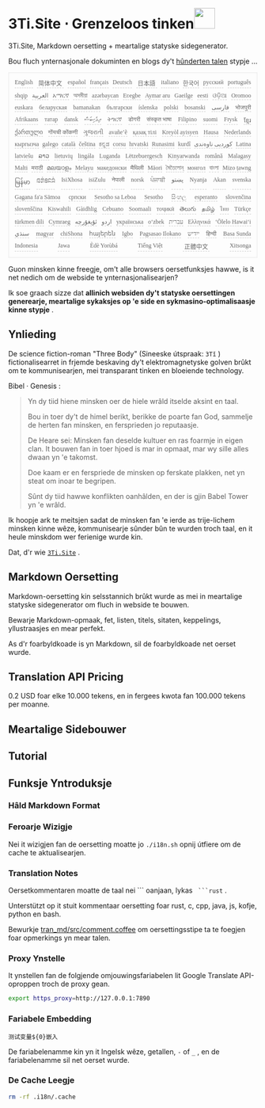 <h1 style="justify-content:space-between">3Ti.Site ⋅ Grenzeloos tinken<img src="//i-01.eu.org/3Ti/logo.svg" style="user-select:none;margin-top:-1px;width:42px"></h1>

3Ti.Site, Markdown oersetting + meartalige statyske sidegenerator.

Bou fluch ynternasjonale dokuminten en blogs dy't [hûnderten talen](https://github.com/i18n-site/node/blob/main/lang/src/index.js) stypje ...

<pre class="langli" style="display:flex;flex-wrap:wrap;background:transparent;border:1px solid #eee;font-size:12px;box-shadow:0 0 3px inset #eee;padding:12px 5px 4px 12px;justify-content:space-between;"><style>pre.langli i{font-weight:300;font-family:s;margin-right:7px;margin-bottom:8px;font-style:normal;color:#666;border-bottom:1px dashed #ccc;}</style><i>English</i><i> 简体中文 </i><i>español</i><i>français</i><i>Deutsch</i><i> 日本語 </i><i>italiano</i><i>한국어</i><i>русский</i><i>português</i><i>shqip</i><i>‫العربية‬</i><i>አማርኛ</i><i>অসমীয়া</i><i>azərbaycan</i><i>Eʋegbe</i><i>Aymar aru</i><i>Gaeilge</i><i>eesti</i><i>ଓଡ଼ିଆ</i><i>Oromoo</i><i>euskara</i><i>беларуская</i><i>bamanakan</i><i>български</i><i>íslenska</i><i>polski</i><i>bosanski</i><i>‫فارسی‬</i><i>भोजपुरी</i><i>Afrikaans</i><i>татар</i><i>dansk</i><i>‫ދިވެހިބަސް‬</i><i>ትግርኛ</i><i>डोगरी</i><i>संस्कृत भाषा</i><i>Filipino</i><i>suomi</i><i>Frysk</i><i>ខ្មែរ</i><i>ქართული</i><i>गोंयची कोंकणी</i><i>ગુજરાતી</i><i>avañe’ẽ</i><i>қазақ тілі</i><i>Kreyòl ayisyen</i><i>Hausa</i><i>Nederlands</i><i>кыргызча</i><i>galego</i><i>català</i><i>čeština</i><i>ಕನ್ನಡ</i><i>corsu</i><i>hrvatski</i><i>Runasimi</i><i>kurdî</i><i>‫کوردیی ناوەندی‬</i><i>Latina</i><i>latviešu</i><i>ລາວ</i><i>lietuvių</i><i>lingála</i><i>Luganda</i><i>Lëtzebuergesch</i><i>Kinyarwanda</i><i>română</i><i>Malagasy</i><i>Malti</i><i>मराठी</i><i>മലയാളം</i><i>Melayu</i><i>македонски</i><i>मैथिली</i><i>Māori</i><i>মৈতৈলোন্</i><i>монгол</i><i>বাংলা</i><i>Mizo ṭawng</i><i>မြန်မာ</i><i>𞄀𞄄𞄰𞄩𞄍𞄜𞄰</i><i>IsiXhosa</i><i>isiZulu</i><i>नेपाली</i><i>norsk</i><i>ਪੰਜਾਬੀ</i><i>‫پښتو‬</i><i>Nyanja</i><i>Akan</i><i>svenska</i><i>Gagana fa'a Sāmoa</i><i>српски</i><i>Sesotho sa Leboa</i><i>Sesotho</i><i>සිංහල</i><i>esperanto</i><i>slovenčina</i><i>slovenščina</i><i>Kiswahili</i><i>Gàidhlig</i><i>Cebuano</i><i>Soomaali</i><i>тоҷикӣ</i><i>తెలుగు</i><i>தமிழ்</i><i>ไทย</i><i>Türkçe</i><i>türkmen dili</i><i>Cymraeg</i><i>‫ئۇيغۇرچە‬</i><i>‫اردو‬</i><i>українська</i><i>o‘zbek</i><i>‫עברית‬</i><i>Ελληνικά</i><i>ʻŌlelo Hawaiʻi</i><i>‫سنڌي‬</i><i>magyar</i><i>chiShona</i><i>հայերեն</i><i>Igbo</i><i>Pagsasao Ilokano</i><i>‫ייִדיש‬</i><i>हिन्दी</i><i>Basa Sunda</i><i>Indonesia</i><i>Jawa</i><i>Èdè Yorùbá</i><i>Tiếng Việt</i><i> 正體中文 </i><i>Xitsonga</i></pre>

Guon minsken kinne freegje, om't alle browsers oersetfunksjes hawwe, is it net nedich om de webside te ynternasjonalisearjen?

Ik soe graach sizze dat **allinich websiden dy't statyske oersettingen generearje, meartalige sykaksjes op 'e side en sykmasino-optimalisaasje kinne stypje** .

## Ynlieding

De science fiction-roman &quot;Three Body&quot; (Sineeske útspraak: `3Tǐ` ) fictionalisearret in frjemde beskaving dy't elektromagnetyske golven brûkt om te kommunisearjen, mei transparant tinken en bloeiende technology.

Bibel · Genesis :

> Yn dy tiid hiene minsken oer de hiele wrâld itselde aksint en taal.
>
> Bou in toer dy't de himel berikt, berikke de poarte fan God, sammelje de herten fan minsken, en fersprieden jo reputaasje.
>
> De Heare sei: Minsken fan deselde kultuer en ras foarmje in eigen clan. It bouwen fan in toer hjoed is mar in opmaat, mar wy sille alles dwaan yn 'e takomst.
>
> Doe kaam er en ferspriede de minsken op ferskate plakken, net yn steat om inoar te begripen.
>
> Sûnt dy tiid hawwe konflikten oanhâlden, en der is gjin Babel Tower yn 'e wrâld.

Ik hoopje ark te meitsjen sadat de minsken fan 'e ierde as trije-lichem minsken kinne wêze, kommunisearje sûnder bûn te wurden troch taal, en it heule minskdom wer ferienige wurde kin.

Dat, d'r wie [`3Ti.Site`](//3Ti.Site) .

## Markdown Oersetting

Markdown-oersetting kin selsstannich brûkt wurde as mei in meartalige statyske sidegenerator om fluch in webside te bouwen.

Bewarje Markdown-opmaak, fet, listen, titels, sitaten, keppelings, yllustraasjes en mear perfekt.

As d'r foarbyldkoade is yn Markdown, sil de foarbyldkoade net oerset wurde.

## Translation API Pricing

0.2 USD foar elke 10.000 tekens, en in fergees kwota fan 100.000 tekens per moanne.

## Meartalige Sidebouwer

## Tutorial

## Funksje Yntroduksje

### Hâld Markdown Format

### Feroarje Wizigje

Nei it wizigjen fan de oersetting moatte jo `./i18n.sh` opnij útfiere om de cache te aktualisearjen.

### Translation Notes

Oersetkommentaren moatte de taal nei \``` oanjaan, lykas ` ```rust` .

Unterstützt op it stuit kommentaar oersetting foar rust, c, cpp, java, js, kofje, python en bash.

Bewurkje [tran_md/src/comment.coffee](https://github.com/i18n-site/node/blob/main/tran_md/src/comment.coffee) om oersettingsstipe ta te foegjen foar opmerkings yn mear talen.

### Proxy Ynstelle

It ynstellen fan de folgjende omjouwingsfariabelen lit Google Translate API-oproppen troch de proxy gean.

```bash
export https_proxy=http://127.0.0.1:7890
```

### Fariabele Embedding

```
测试变量${0}嵌入
```

De fariabelenamme kin yn it Ingelsk wêze, getallen, `-` of `_` , en de fariabelenamme sil net oerset wurde.

### De Cache Leegje

```bash
rm -rf .i18n/.cache
```
